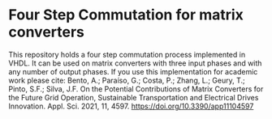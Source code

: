 # Four Step Commutation for matrix converters
This repository holds a four step commutation process implemented in VHDL. It can be used on matrix converters with three input phases and with any number of output phases. If you use this implementation for academic work please cite:
Bento, A.; Paraíso, G.; Costa, P.; Zhang, L.; Geury, T.; Pinto, S.F.; Silva, J.F. On the Potential Contributions of Matrix Converters for the Future Grid Operation, Sustainable Transportation and Electrical Drives Innovation. Appl. Sci. 2021, 11, 4597. https://doi.org/10.3390/app11104597 
